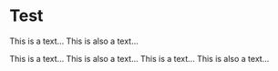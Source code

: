 # Test

This is a text...
This is also a text...

This is a text...
This is also a text...
This is a text...
This is also a text...
